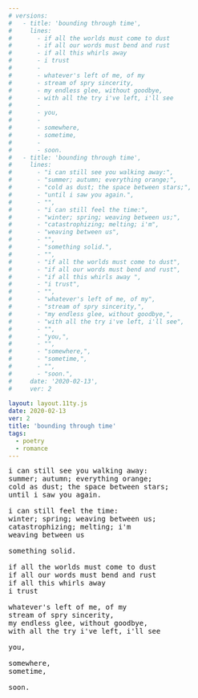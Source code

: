 ```yaml
---
# versions:
#   - title: 'bounding through time', 
#     lines:
#       - if all the worlds must come to dust
#       - if all our words must bend and rust
#       - if all this whirls away
#       - i trust
#       - 
#       - whatever's left of me, of my
#       - stream of spry sincerity,
#       - my endless glee, without goodbye,
#       - with all the try i've left, i'll see
#       - 
#       - you,
#       - 
#       - somewhere,
#       - sometime,
#       - 
#       - soon.
#   - title: 'bounding through time', 
#     lines:
#       - "i can still see you walking away:",
#       - "summer; autumn; everything orange;",
#       - "cold as dust; the space between stars;",
#       - "until i saw you again.",
#       - "",
#       - "i can still feel the time:",
#       - "winter; spring; weaving between us;",
#       - "catastrophizing; melting; i'm",
#       - "weaving between us",
#       - "",
#       - "something solid.",
#       - "",
#       - "if all the worlds must come to dust",
#       - "if all our words must bend and rust",
#       - "if all this whirls away ",
#       - "i trust",
#       - "",
#       - "whatever's left of me, of my",
#       - "stream of spry sincerity,",
#       - "my endless glee, without goodbye,",
#       - "with all the try i've left, i'll see",
#       - "",
#       - "you,",
#       - "",
#       - "somewhere,",
#       - "sometime,",
#       - "",
#       - "soon.",
#     date: '2020-02-13',
#     ver: 2
    
layout: layout.11ty.js
date: 2020-02-13
ver: 2
title: 'bounding through time'
tags:
  - poetry
  - romance
---
```

<pre>
i can still see you walking away:
summer; autumn; everything orange;
cold as dust; the space between stars;
until i saw you again.

i can still feel the time:
winter; spring; weaving between us;
catastrophizing; melting; i'm
weaving between us

something solid.

if all the worlds must come to dust
if all our words must bend and rust
if all this whirls away 
i trust

whatever's left of me, of my
stream of spry sincerity,
my endless glee, without goodbye,
with all the try i've left, i'll see

you,

somewhere,
sometime,

soon.
</pre>

